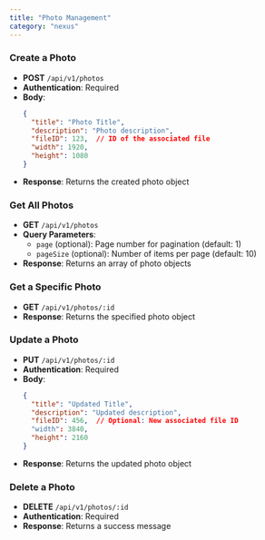 ```yaml
---
title: "Photo Management"
category: "nexus"
---
```


### Create a Photo
- **POST** `/api/v1/photos`
- **Authentication**: Required
- **Body**:
  ```json
  {
    "title": "Photo Title",
    "description": "Photo description",
    "fileID": 123,  // ID of the associated file
    "width": 1920,
    "height": 1080
  }
  ```
- **Response**: Returns the created photo object

### Get All Photos
- **GET** `/api/v1/photos`
- **Query Parameters**:
  - `page` (optional): Page number for pagination (default: 1)
  - `pageSize` (optional): Number of items per page (default: 10)
- **Response**: Returns an array of photo objects

### Get a Specific Photo
- **GET** `/api/v1/photos/:id`
- **Response**: Returns the specified photo object

### Update a Photo
- **PUT** `/api/v1/photos/:id`
- **Authentication**: Required
- **Body**:
  ```json
  {
    "title": "Updated Title",
    "description": "Updated description",
    "fileID": 456,  // Optional: New associated file ID
    "width": 3840,
    "height": 2160
  }
  ```
- **Response**: Returns the updated photo object

### Delete a Photo
- **DELETE** `/api/v1/photos/:id`
- **Authentication**: Required
- **Response**: Returns a success message
